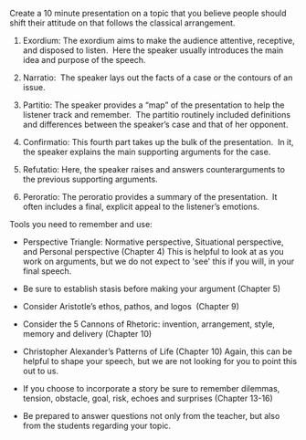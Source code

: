 Create a 10 minute presentation on a topic that you believe people should shift their attitude on that follows the classical arrangement.

1. Exordium: The exordium aims to make the audience attentive, receptive, and disposed to listen.  Here the speaker usually introduces the main idea and purpose of the speech.
    
2. Narratio:  The speaker lays out the facts of a case or the contours of an issue.  
    
3. Partitio: The speaker provides a “map” of the presentation to help the listener track and remember.  The partitio routinely included definitions and differences between the speaker’s case and that of her opponent.  
    
4. Confirmatio: This fourth part takes up the bulk of the presentation.  In it, the speaker explains the main supporting arguments for the case.  
    
5. Refutatio: Here, the speaker raises and answers counterarguments to the previous supporting arguments.
    
6. Peroratio: The peroratio provides a summary of the presentation.  It often includes a final, explicit appeal to the listener’s emotions.  
    

Tools you need to remember and use:

- Perspective Triangle: Normative perspective, Situational perspective, and Personal perspective (Chapter 4) This is helpful to look at as you work on arguments, but we do not expect to 'see' this if you will, in your final speech.
    
- Be sure to establish stasis before making your argument (Chapter 5)
    
- Consider Aristotle’s ethos, pathos, and logos  (Chapter 9)
    
- Consider the 5 Cannons of Rhetoric: invention, arrangement, style, memory and delivery (Chapter 10)
    
- Christopher Alexander’s Patterns of Life (Chapter 10) Again, this can be helpful to shape your speech, but we are not looking for you to point this out to us.
    
- If you choose to incorporate a story be sure to remember dilemmas, tension, obstacle, goal, risk, echoes and surprises (Chapter 13-16)
    
- Be prepared to answer questions not only from the teacher, but also from the students regarding your topic.
